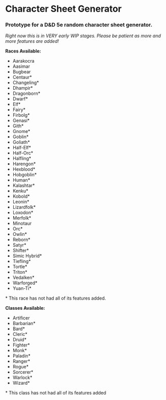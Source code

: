 # Character Sheet Generator
### Prototype for a D&amp;D 5e random character sheet generator.
*Right now this is in VERY early WIP stages. Please be patient as more and more features are added!*

**Races Available:**
- Aarakocra
- Aasimar
- Bugbear
- Centaur*
- Changeling*
- Dhampir*
- Dragonborn*
- Dwarf*
- Elf*
- Fairy*
- Firbolg*
- Genasi*
- Gith*
- Gnome*
- Goblin*
- Goliath*
- Half-Elf*
- Half-Orc*
- Halfling*
- Harengon*
- Hexblood*
- Hobgoblin*
- Human*
- Kalashtar*
- Kenku*
- Kobold*
- Leonin*
- Lizardfolk*
- Loxodon*
- Merfolk*
- Minotaur
- Orc*
- Owlin*
- Reborn*
- Satyr*
- Shifter*
- Simic Hybrid*
- Tiefling*
- Tortle*
- Triton*
- Vedalken*
- Warforged*
- Yuan-Ti*

\* This race has not had all of its features added.

**Classes Available:**
- Artificer
- Barbarian*
- Bard*
- Cleric*
- Druid*
- Fighter*
- Monk*
- Paladin*
- Ranger*
- Rogue*
- Sorcerer*
- Warlock*
- Wizard*

\* This class has not had all of its features added
